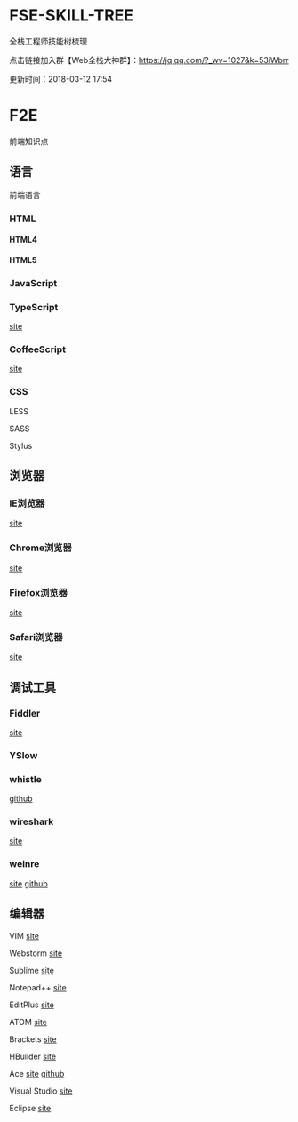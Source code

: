 # FSE-SKILL-TREE
全栈工程师技能树梳理

点击链接加入群【Web全栈大神群】：https://jq.qq.com/?_wv=1027&k=53iWbrr


更新时间：2018-03-12 17:54

# F2E  



  前端知识点



## 语言  



  前端语言



### HTML  





#### HTML4  





#### HTML5  





### JavaScript  





### TypeScript  

[site](http://www.typescriptlang.org/)  



### CoffeeScript  

[site](http://coffeescript.org/)  



### CSS  





LESS  



SASS  



Stylus  



## 浏览器  





### IE浏览器  

[site](https://support.microsoft.com/zh-cn/help/17621/internet-explorer-downloads)  



### Chrome浏览器  

[site](https://www.google.cn/chrome/)  



### Firefox浏览器  

[site](http://www.firefox.com.cn/)  



### Safari浏览器  

[site](https://www.apple.com/cn/safari/)  



## 调试工具  



### Fiddler  

[site](https://www.telerik.com/fiddler)  



### YSlow  





### whistle  

[github](https://github.com/avwo/whistle)  



### wireshark  

[site](https://www.wireshark.org/)  



### weinre  

[site](http://people.apache.org/~pmuellr/weinre/)  [github](https://www.npmjs.com/package/weinre)  



## 编辑器  



VIM  [site](https://www.vim.org/)  



Webstorm  [site](http://www.jetbrains.com/webstorm/?fromMenu)  



Sublime  [site](https://www.sublimetext.com/)  



Notepad++  [site](https://notepad-plus-plus.org/)  



EditPlus  [site](https://www.editplus.com/)  



ATOM  [site](https://atom.io/)  



Brackets  [site](http://brackets.io/)  



HBuilder  [site](http://www.dcloud.io/)  



Ace  [site](https://ace.c9.io/)  [github](https://github.com/ajaxorg/ace)  



Visual Studio  [site](https://www.visualstudio.com/)  



Eclipse  [site](http://www.eclipse.org/)  




